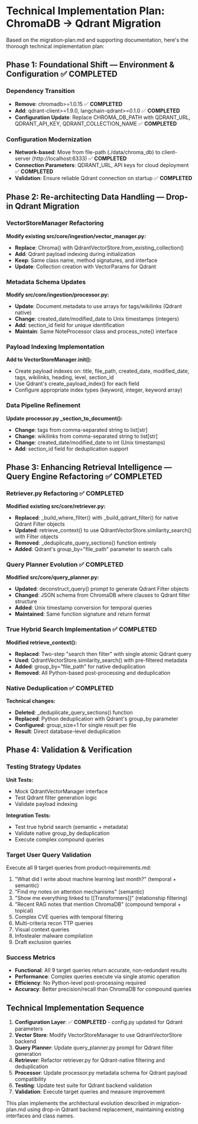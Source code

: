 # Technical Implementation Plan: ChromaDB → Qdrant Migration

Based on the migration-plan.md and supporting documentation, here's the thorough technical implementation plan:

## Phase 1: Foundational Shift — Environment & Configuration ✅ **COMPLETED**

### Dependency Transition
- **Remove**: chromadb>=1.0.15 ✅ **COMPLETED**
- **Add**: qdrant-client>=1.9.0, langchain-qdrant>=0.1.0 ✅ **COMPLETED**
- **Configuration Update**: Replace CHROMA_DB_PATH with QDRANT_URL, QDRANT_API_KEY, QDRANT_COLLECTION_NAME ✅ **COMPLETED**

### Configuration Modernization
- **Network-based**: Move from file-path (./data/chroma_db) to client-server (http://localhost:6333) ✅ **COMPLETED**
- **Connection Parameters**: QDRANT_URL, API keys for cloud deployment ✅ **COMPLETED**
- **Validation**: Ensure reliable Qdrant connection on startup ✅ **COMPLETED**

## Phase 2: Re-architecting Data Handling — Drop-in Qdrant Migration

### VectorStoreManager Refactoring
**Modify existing src/core/ingestion/vector_manager.py:**
- **Replace**: Chroma() with QdrantVectorStore.from_existing_collection()
- **Add**: Qdrant payload indexing during initialization
- **Keep**: Same class name, method signatures, and interface
- **Update**: Collection creation with VectorParams for Qdrant

### Metadata Schema Updates
**Modify src/core/ingestion/processor.py:**
- **Update**: Document.metadata to use arrays for tags/wikilinks (Qdrant native)
- **Change**: created_date/modified_date to Unix timestamps (integers)
- **Add**: section_id field for unique identification
- **Maintain**: Same NoteProcessor class and process_note() interface

### Payload Indexing Implementation
**Add to VectorStoreManager.__init__():**
- Create payload indexes on: title, file_path, created_date, modified_date, tags, wikilinks, heading, level, section_id
- Use Qdrant's create_payload_index() for each field
- Configure appropriate index types (keyword, integer, keyword array)

### Data Pipeline Refinement
**Update processor.py _section_to_document():**
- **Change**: tags from comma-separated string to list[str]
- **Change**: wikilinks from comma-separated string to list[str]
- **Change**: created_date/modified_date to int (Unix timestamps)
- **Add**: section_id field for deduplication support

## Phase 3: Enhancing Retrieval Intelligence — Query Engine Refactoring ✅ **COMPLETED**

### Retriever.py Refactoring ✅ **COMPLETED**
**Modified existing src/core/retriever.py:**
- **Replaced**: _build_where_filter() with _build_qdrant_filter() for native Qdrant Filter objects
- **Updated**: retrieve_context() to use QdrantVectorStore.similarity_search() with Filter objects
- **Removed**: _deduplicate_query_sections() function entirely
- **Added**: Qdrant's group_by="file_path" parameter to search calls

### Query Planner Evolution ✅ **COMPLETED**
**Modified src/core/query_planner.py:**
- **Updated**: deconstruct_query() prompt to generate Qdrant Filter objects
- **Changed**: JSON schema from ChromaDB where clauses to Qdrant filter structure
- **Added**: Unix timestamp conversion for temporal queries
- **Maintained**: Same function signature and return format

### True Hybrid Search Implementation ✅ **COMPLETED**
**Modified retrieve_context():**
- **Replaced**: Two-step "search then filter" with single atomic Qdrant query
- **Used**: QdrantVectorStore.similarity_search() with pre-filtered metadata
- **Added**: group_by="file_path" for native deduplication
- **Removed**: All Python-based post-processing and deduplication

### Native Deduplication ✅ **COMPLETED**
**Technical changes:**
- **Deleted**: _deduplicate_query_sections() function
- **Replaced**: Python deduplication with Qdrant's group_by parameter
- **Configured**: group_size=1 for single result per file
- **Result**: Direct database-level deduplication

## Phase 4: Validation & Verification

### Testing Strategy Updates
**Unit Tests:**
- Mock QdrantVectorManager interface
- Test Qdrant filter generation logic
- Validate payload indexing

**Integration Tests:**
- Test true hybrid search (semantic + metadata)
- Validate native group_by deduplication
- Execute complex compound queries

### Target User Query Validation
Execute all 9 target queries from product-requirements.md:
1. "What did I write about machine learning last month?" (temporal + semantic)
2. "Find my notes on attention mechanisms" (semantic)
3. "Show me everything linked to [[Transformers]]" (relationship filtering)
4. "Recent RAG notes that mention ChromaDB" (compound temporal + topical)
5. Complex CVE queries with temporal filtering
6. Multi-criteria recon TTP queries
7. Visual context queries
8. Infostealer malware compilation
9. Draft exclusion queries

### Success Metrics
- **Functional**: All 9 target queries return accurate, non-redundant results
- **Performance**: Complex queries execute via single atomic operation
- **Efficiency**: No Python-level post-processing required
- **Accuracy**: Better precision/recall than ChromaDB for compound queries

## Technical Implementation Sequence

1. **Configuration Layer**: ✅ **COMPLETED** - config.py updated for Qdrant parameters
2. **Vector Store**: Modify VectorStoreManager to use QdrantVectorStore backend
3. **Query Planner**: Update query_planner.py prompt for Qdrant filter generation
4. **Retriever**: Refactor retriever.py for Qdrant-native filtering and deduplication
5. **Processor**: Update processor.py metadata schema for Qdrant payload compatibility
6. **Testing**: Update test suite for Qdrant backend validation
7. **Validation**: Execute target queries and measure improvement

This plan implements the architectural evolution described in migration-plan.md using drop-in Qdrant backend replacement, maintaining existing interfaces and class names.